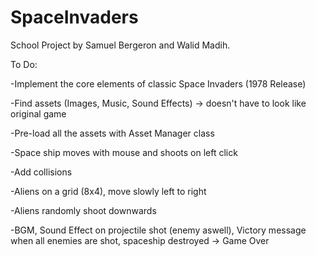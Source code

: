 # SpaceInvaders

School Project by Samuel Bergeron and Walid Madih.

To Do:

-Implement the core elements of classic Space Invaders (1978 Release)

-Find assets (Images, Music, Sound Effects) -> doesn't have to look like original game

-Pre-load all the assets with Asset Manager class

-Space ship moves with mouse and shoots on left click

-Add collisions

-Aliens on a grid (8x4), move slowly left to right

-Aliens randomly shoot downwards

-BGM, Sound Effect on projectile shot (enemy aswell), Victory message when all enemies are shot, spaceship destroyed -> Game Over
